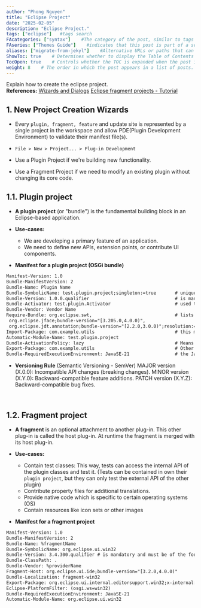 ```yaml
---
author: "Phong Nguyen"
title: "Eclipse Project"
date: "2025-02-05"
description: "Eclipse Project."
tags: ["eclipse"]   #tags search
FAcategories: ["syntax"]    #The category of the post, similar to tags but usually for broader classification.
FAseries: ["Themes Guide"]    #indicates that this post is part of a series of related posts
aliases: ["migrate-from-jekyl"]    #Alternative URLs or paths that can be used to access this post, useful for redirects from old posts or similar content.
ShowToc: true    # Determines whether to display the Table of Contents (TOC) for the post.
TocOpen: true    # Controls whether the TOC is expanded when the post is loaded. 
weight: 8    # The order in which the post appears in a list of posts. Lower numbers make the post appear earlier.
---
```

Explain how to create the eclipse project.    
**References:** 
[Wizards and Dialogs](https://help.eclipse.org/latest/index.jsp?topic=%2Forg.eclipse.pde.doc.user%2Fguide%2Ftools%2Fproject_wizards%2Fnew_fragment_project.htm)
[Eclipse fragment projects - Tutorial](https://www.vogella.com/tutorials/EclipseFragmentProject/article.html#example-manifest-for-a-fragment)<br>
## 1. New Project Creation Wizards
- Every `plugin, fragment, feature` and update site is represented by a single project in the workspace and allow PDE(Plugin Development Environment) to validate their manifest file(s). 
- `File > New > Project... > Plug-in Development`

- Use a Plugin Project if we're building new functionality.
- Use a Fragment Project if we need to modify an existing plugin without changing its core code.
## 1.1. Plugin project
- **A plugin project** (or "bundle") is the fundamental building block in an Eclipse-based application.

- **Use-cases:**
  - We are developing a primary feature of an application.
  - We need to define new APIs, extension points, or contribute UI components.

- **Manifest for a plugin project (OSGi bundle)**
```xml
Manifest-Version: 1.0
Bundle-ManifestVersion: 2
Bundle-Name: Plugin Name
Bundle-SymbolicName: test.plugin.project;singleton:=true       # unique identifier for an plugin, The singleton:=true means only one instance of this plugin can be active in the runtime environment.
Bundle-Version: 1.0.0.qualifier                                # is mandatory and must be of the form major.minor.micro.qualifier
Bundle-Activator: test.plugin.Activator                        # used to control the bundle's life cycle
Bundle-Vendor: Vendor Name
Require-Bundle: org.eclipse.swt,                               # lists dependencies on other plugins, this means the current plugin depends on org.eclipse.swt, ... and can use all exported packages from it.
 org.eclipse.jface;bundle-version="[3.205.0,4.0.0)",
 org.eclipse.jdt.annotation;bundle-version="[2.2.0,3.0.0)";resolution:=optional # optional, if the bundle is missing, the plugin must still work without failing.
Import-Package: com.example.utils                              # this means the plugin only depends on specific packages, not the whole bundle.
Automatic-Module-Name: test.plugin.project
Bundle-ActivationPolicy: lazy                                  # Means the plugin will not be activated until needed
Export-Package: com.example.utils                              # Other plugins can use the classes in com.example.utils
Bundle-RequiredExecutionEnvironment: JavaSE-21                 # the Java version required to run the plugin. 
```

- **Versioning Rule** (Semantic Versioning - SemVer)
MAJOR version (X.0.0): Incompatible API changes (breaking changes).
MINOR version (X.Y.0): Backward-compatible feature additions.
PATCH version (X.Y.Z): Backward-compatible bug fixes.
<br>


## 1.2. Fragment project
- **A fragment** is an optional attachment to another plug-in. This other plug-in is called the host plug-in. At runtime the fragment is merged with its host plug-in.

- **Use-cases:**
  - Contain test classes: This way, tests can access the internal API of the plugin classes and test it. (Tests can be contained in own their `plugin project`, but they can only test the external API of the other plugin)
  - Contribute property files for additional translations.
  - Provide native code which is specific to certain operating systems (OS)
  - Contain resources like icon sets or other images

- **Manifest for a fragment project**

```xml
Manifest-Version: 1.0
Bundle-ManifestVersion: 2
Bundle-Name: %fragmentName
Bundle-SymbolicName: org.eclipse.ui.win32
Bundle-Version: 3.4.300.qualifier # is mandatory and must be of the form major.minor.micro.qualifier
Bundle-ClassPath: .
Bundle-Vendor: %providerName
Fragment-Host: org.eclipse.ui.ide;bundle-version="[3.2.0,4.0.0)"
Bundle-Localization: fragment-win32
Export-Package: org.eclipse.ui.internal.editorsupport.win32;x-internal:=true
Eclipse-PlatformFilter: (osgi.ws=win32)
Bundle-RequiredExecutionEnvironment: JavaSE-21
Automatic-Module-Name: org.eclipse.ui.win32
```


